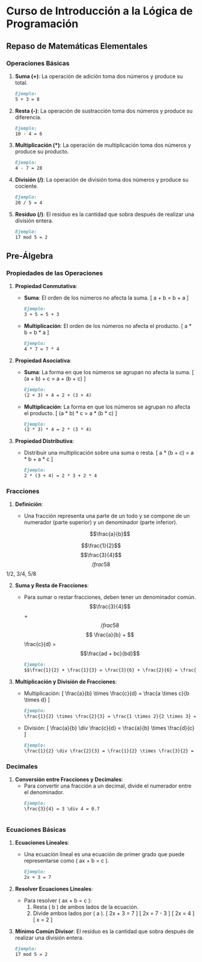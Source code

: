 # Curso de Introducción a la Lógica de Programación

## Repaso de Matemáticas Elementales

### Operaciones Básicas

1. **Suma (+)**: La operación de adición toma dos números y produce su total.
   ```markdown
   Ejemplo:
   5 + 3 = 8
   ```
2. **Resta (-)**: La operación de sustracción toma dos números y produce su diferencia.
   ```markdown
   Ejemplo:
   10 - 4 = 6
   ```
3. **Multiplicación (*)**: La operación de multiplicación toma dos números y produce su producto.
   ```markdown
   Ejemplo:
   4 - 7 = 28
   ```
4. **División (/)**: La operación de división toma dos números y produce su cociente.
   ```markdown
   Ejemplo:
   20 / 5 = 4
   ```
5. **Residuo (/)**: El residuo es la cantidad que sobra después de realizar una división entera.
   ```markdown
   Ejemplo:
   17 mod 5 = 2
   ```


## Pre-Álgebra

### Propiedades de las Operaciones

1. **Propiedad Conmutativa**:
   - **Suma**: El orden de los números no afecta la suma.
     \[ a + b = b + a \]
     ```markdown
     Ejemplo:
     3 + 5 = 5 + 3
     ```

   - **Multiplicación**: El orden de los números no afecta el producto.
     \[ a * b = b * a \]
     ```markdown
     Ejemplo:
     4 * 7 = 7 * 4
     ```

2. **Propiedad Asociativa**:
   - **Suma**: La forma en que los números se agrupan no afecta la suma.
     \[ (a + b) + c = a + (b + c) \]
     ```markdown
     Ejemplo:
     (2 + 3) + 4 = 2 + (3 + 4)
     ```

   - **Multiplicación**: La forma en que los números se agrupan no afecta el producto.
     \[ (a * b) * c = a * (b * c) \]
     ```markdown
     Ejemplo:
     (2 * 3) * 4 = 2 * (3 * 4)
     ```

3. **Propiedad Distributiva**:
   - Distribuir una multiplicación sobre una suma o resta.
     \[ a * (b + c) = a * b + a * c \]
     ```markdown
     Ejemplo:
     2 * (3 + 4) = 2 * 3 + 2 * 4
     ```


### Fracciones

1. **Definición**:
   - Una fracción representa una parte de un todo y se compone de un numerador (parte superior) y un denominador (parte inferior).

     $$\frac{a}{b}$$

$$\frac{1}{2}$$ $$\frac{3}{4}$$ $$/frac{5}{8}$$
1/2, 3/4, 5/8

2. **Suma y Resta de Fracciones**:
   - Para sumar o restar fracciones, deben tener un denominador común. $$\frac{3}{4}$$ + $$/frac{5}{8}$$
     $$ \frac{a}{b} + $$\frac{c}{d} = $$\frac{ad + bc}{bd}$$

     ```markdown
     Ejemplo:
     $$\frac{1}{2} + \frac{1}{3} = \frac{3}{6} + \frac{2}{6} = \frac{5}{6}$$
     ```

3. **Multiplicación y División de Fracciones**:
   - Multiplicación:
     \[ \frac{a}{b} \times \frac{c}{d} = \frac{a \times c}{b \times d} \]
     ```markdown
     Ejemplo:
     \frac{1}{2} \times \frac{2}{3} = \frac{1 \times 2}{2 \times 3} = \frac{2}{6} = \frac{1}{3}
     ```

   - División:
     \[ \frac{a}{b} \div \frac{c}{d} = \frac{a}{b} \times \frac{d}{c} \]
     ```markdown
     Ejemplo:
     \frac{1}{2} \div \frac{2}{3} = \frac{1}{2} \times \frac{3}{2} = \frac{3}{4}
     ```

### Decimales

1. **Conversión entre Fracciones y Decimales**:
   - Para convertir una fracción a un decimal, divide el numerador entre el denominador.
     ```markdown
     Ejemplo:
     \frac{3}{4} = 3 \div 4 = 0.7



### Ecuaciones Básicas

1. **Ecuaciones Lineales**:
   - Una ecuación lineal es una ecuación de primer grado que puede representarse como \( ax + b = c \).
     ```markdown
     Ejemplo:
     2x + 3 = 7
     ```

2. **Resolver Ecuaciones Lineales**:
   - Para resolver \( ax + b = c \):
     1. Resta \( b \) de ambos lados de la ecuación.
     2. Divide ambos lados por \( a \).
     \[ 2x + 3 = 7 \]
     \[ 2x = 7 - 3 \]
     \[ 2x = 4 \]
     \[ x = 2 \]

   
5. **Mínimo Común Divisor**: El residuo es la cantidad que sobra después de realizar una división entera.
   ```markdown
   Ejemplo:
   17 mod 5 = 2
   ```

   
